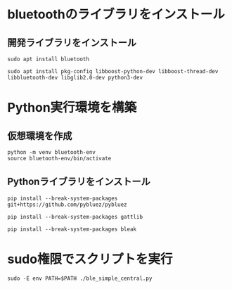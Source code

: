 # bluetoothのライブラリをインストール

## 開発ライブラリをインストール
```
sudo apt install bluetooth
```

```
sudo apt install pkg-config libboost-python-dev libboost-thread-dev libbluetooth-dev libglib2.0-dev python3-dev
```

# Python実行環境を構築

## 仮想環境を作成
```
python -m venv bluetooth-env
source bluetooth-env/bin/activate
```

## Pythonライブラリをインストール

```
pip install --break-system-packages git+https://github.com/pybluez/pybluez
```

```
pip install --break-system-packages gattlib
```

```
pip install --break-system-packages bleak
```

# sudo権限でスクリプトを実行

```
sudo -E env PATH=$PATH ./ble_simple_central.py
```